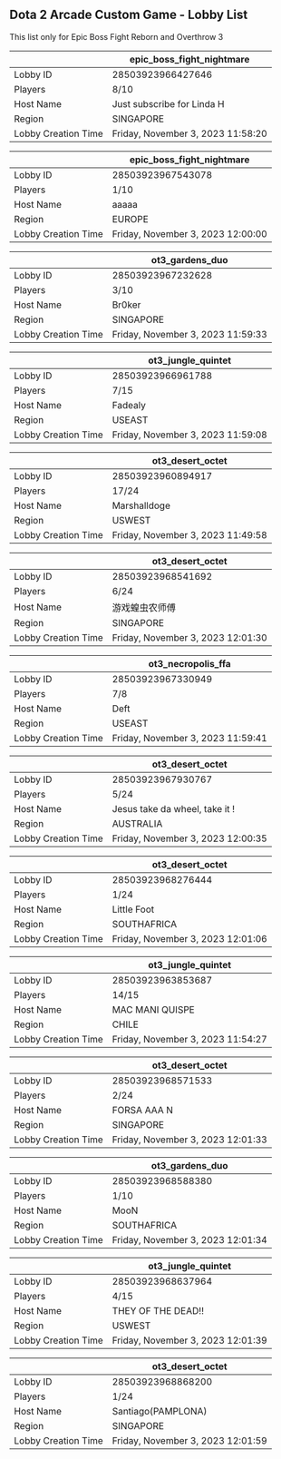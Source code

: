 ## Dota 2 Arcade Custom Game - Lobby List

This list only for Epic Boss Fight Reborn and Overthrow 3

|  | epic_boss_fight_nightmare |
| ------ | ------ |
| Lobby ID | 28503923966427646 |
| Players | 8/10 |
| Host Name | Just subscribe for Linda H |
| Region | SINGAPORE |
| Lobby Creation Time | Friday, November 3, 2023 11:58:20 |


|  | epic_boss_fight_nightmare |
| ------ | ------ |
| Lobby ID | 28503923967543078 |
| Players | 1/10 |
| Host Name | ааааа |
| Region | EUROPE |
| Lobby Creation Time | Friday, November 3, 2023 12:00:00 |


|  | ot3_gardens_duo |
| ------ | ------ |
| Lobby ID | 28503923967232628 |
| Players | 3/10 |
| Host Name | Br0ker |
| Region | SINGAPORE |
| Lobby Creation Time | Friday, November 3, 2023 11:59:33 |


|  | ot3_jungle_quintet |
| ------ | ------ |
| Lobby ID | 28503923966961788 |
| Players | 7/15 |
| Host Name | Fadealy |
| Region | USEAST |
| Lobby Creation Time | Friday, November 3, 2023 11:59:08 |


|  | ot3_desert_octet |
| ------ | ------ |
| Lobby ID | 28503923960894917 |
| Players | 17/24 |
| Host Name | Marshalldoge |
| Region | USWEST |
| Lobby Creation Time | Friday, November 3, 2023 11:49:58 |


|  | ot3_desert_octet |
| ------ | ------ |
| Lobby ID | 28503923968541692 |
| Players | 6/24 |
| Host Name | 游戏蝗虫农师傅 |
| Region | SINGAPORE |
| Lobby Creation Time | Friday, November 3, 2023 12:01:30 |


|  | ot3_necropolis_ffa |
| ------ | ------ |
| Lobby ID | 28503923967330949 |
| Players | 7/8 |
| Host Name | Deft |
| Region | USEAST |
| Lobby Creation Time | Friday, November 3, 2023 11:59:41 |


|  | ot3_desert_octet |
| ------ | ------ |
| Lobby ID | 28503923967930767 |
| Players | 5/24 |
| Host Name | Jesus take da wheel, take it ! |
| Region | AUSTRALIA |
| Lobby Creation Time | Friday, November 3, 2023 12:00:35 |


|  | ot3_desert_octet |
| ------ | ------ |
| Lobby ID | 28503923968276444 |
| Players | 1/24 |
| Host Name | Little Foot |
| Region | SOUTHAFRICA |
| Lobby Creation Time | Friday, November 3, 2023 12:01:06 |


|  | ot3_jungle_quintet |
| ------ | ------ |
| Lobby ID | 28503923963853687 |
| Players | 14/15 |
| Host Name | MAC MANI QUISPE |
| Region | CHILE |
| Lobby Creation Time | Friday, November 3, 2023 11:54:27 |


|  | ot3_desert_octet |
| ------ | ------ |
| Lobby ID | 28503923968571533 |
| Players | 2/24 |
| Host Name | FORSA AAA N |
| Region | SINGAPORE |
| Lobby Creation Time | Friday, November 3, 2023 12:01:33 |


|  | ot3_gardens_duo |
| ------ | ------ |
| Lobby ID | 28503923968588380 |
| Players | 1/10 |
| Host Name | MooN |
| Region | SOUTHAFRICA |
| Lobby Creation Time | Friday, November 3, 2023 12:01:34 |


|  | ot3_jungle_quintet |
| ------ | ------ |
| Lobby ID | 28503923968637964 |
| Players | 4/15 |
| Host Name | THEY OF THE DEAD!! |
| Region | USWEST |
| Lobby Creation Time | Friday, November 3, 2023 12:01:39 |


|  | ot3_desert_octet |
| ------ | ------ |
| Lobby ID | 28503923968868200 |
| Players | 1/24 |
| Host Name | Santiago(PAMPLONA) |
| Region | SINGAPORE |
| Lobby Creation Time | Friday, November 3, 2023 12:01:59 |


